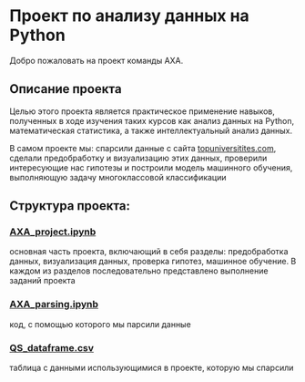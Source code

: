# Проект по анализу данных на Python
Добро пожаловать на проект команды АХА.
## Описание проекта

Целью этого проекта является практическое применение навыков, полученных в ходе изучения таких курсов как анализ данных на Python, математическая статистика, а также интеллектуальный анализ данных.
 
В самом проекте мы: спарсили данные с сайта [topuniversitites.com](https://www.topuniversities.com/university-rankings/world-university-rankings/2023?qs_qp=topnav), сделали предобработку и визуализацию этих данных, проверили интересующие нас гипотезы и построили модель машинного обучения, выполняющую задачу многоклассовой классификации

## Cтруктура проекта:
### [AXA_project.ipynb](ссылка)
основная часть проекта, включающий в себя разделы: предобработка данных, визуализация данных, проверка гипотез, машинное обучение. В каждом из разделов последовательно представлено выполнение заданий проекта
### [AXA_parsing.ipynb](url)
код, с помощью которого мы парсили данные
### [QS_dataframe.csv](https://github.com/artsyyyy/python_project_AXA/blob/main/QS_dataframe.csv) 
таблица с данными использующимися в проекте, которую мы спарсили


